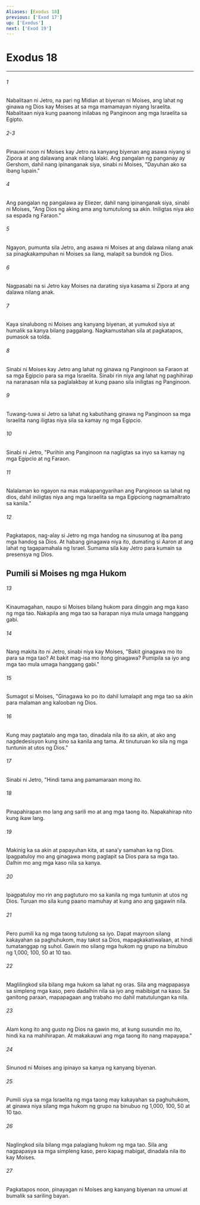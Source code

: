 ```yaml
---
Aliases: [Exodus 18]
previous: ['Exod 17']
up: ['Exodus']
next: ['Exod 19']
---
```

# Exodus 18

***

###### 1
Nabalitaan ni Jetro, na pari ng Midian at biyenan ni Moises, ang lahat ng ginawa ng Dios kay Moises at sa mga mamamayan niyang Israelita. Nabalitaan niya kung paanong inilabas ng Panginoon ang mga Israelita sa Egipto.

###### 2-3
Pinauwi noon ni Moises kay Jetro na kanyang biyenan ang asawa niyang si Zipora at ang dalawang anak nilang lalaki. Ang pangalan ng panganay ay Gershom, dahil nang ipinanganak siya, sinabi ni Moises, "Dayuhan ako sa ibang lupain." 

###### 4
Ang pangalan ng pangalawa ay Eliezer, dahil nang ipinanganak siya, sinabi ni Moises, "Ang Dios ng aking ama ang tumutulong sa akin. Iniligtas niya ako sa espada ng Faraon." 

###### 5
Ngayon, pumunta sila Jetro, ang asawa ni Moises at ang dalawa nilang anak sa pinagkakampuhan ni Moises sa ilang, malapit sa bundok ng Dios. 

###### 6
Nagpasabi na si Jetro kay Moises na darating siya kasama si Zipora at ang dalawa nilang anak. 

###### 7
Kaya sinalubong ni Moises ang kanyang biyenan, at yumukod siya at humalik sa kanya bilang paggalang. Nagkamustahan sila at pagkatapos, pumasok sa tolda. 

###### 8
Sinabi ni Moises kay Jetro ang lahat ng ginawa ng Panginoon sa Faraon at sa mga Egipcio para sa mga Israelita. Sinabi rin niya ang lahat ng paghihirap na naranasan nila sa paglalakbay at kung paano sila iniligtas ng Panginoon. 

###### 9
Tuwang-tuwa si Jetro sa lahat ng kabutihang ginawa ng Panginoon sa mga Israelita nang iligtas niya sila sa kamay ng mga Egipcio. 

###### 10
Sinabi ni Jetro, "Purihin ang Panginoon na nagligtas sa inyo sa kamay ng mga Egipcio at ng Faraon. 

###### 11
Nalalaman ko ngayon na mas makapangyarihan ang Panginoon sa lahat ng dios, dahil iniligtas niya ang mga Israelita sa mga Egipciong nagmamaltrato sa kanila." 

###### 12
Pagkatapos, nag-alay si Jetro ng mga handog na sinusunog at iba pang mga handog sa Dios. At habang ginagawa niya ito, dumating si Aaron at ang lahat ng tagapamahala ng Israel. Sumama sila kay Jetro para kumain sa presensya ng Dios.

## Pumili si Moises ng mga Hukom 

###### 13
Kinaumagahan, naupo si Moises bilang hukom para dinggin ang mga kaso ng mga tao. Nakapila ang mga tao sa harapan niya mula umaga hanggang gabi. 

###### 14
Nang makita ito ni Jetro, sinabi niya kay Moises, "Bakit ginagawa mo ito para sa mga tao? At bakit mag-isa mo itong ginagawa? Pumipila sa iyo ang mga tao mula umaga hanggang gabi." 

###### 15
Sumagot si Moises, "Ginagawa ko po ito dahil lumalapit ang mga tao sa akin para malaman ang kalooban ng Dios. 

###### 16
Kung may pagtatalo ang mga tao, dinadala nila ito sa akin, at ako ang nagdedesisyon kung sino sa kanila ang tama. At tinuturuan ko sila ng mga tuntunin at utos ng Dios." 

###### 17
Sinabi ni Jetro, "Hindi tama ang pamamaraan mong ito. 

###### 18
Pinapahirapan mo lang ang sarili mo at ang mga taong ito. Napakahirap nito kung ikaw lang. 

###### 19
Makinig ka sa akin at papayuhan kita, at sanaʼy samahan ka ng Dios. Ipagpatuloy mo ang ginagawa mong paglapit sa Dios para sa mga tao. Dalhin mo ang mga kaso nila sa kanya. 

###### 20
Ipagpatuloy mo rin ang pagtuturo mo sa kanila ng mga tuntunin at utos ng Dios. Turuan mo sila kung paano mamuhay at kung ano ang gagawin nila. 

###### 21
Pero pumili ka ng mga taong tutulong sa iyo. Dapat mayroon silang kakayahan sa paghuhukom, may takot sa Dios, mapagkakatiwalaan, at hindi tumatanggap ng suhol. Gawin mo silang mga hukom ng grupo na binubuo ng 1,000, 100, 50 at 10 tao. 

###### 22
Maglilingkod sila bilang mga hukom sa lahat ng oras. Sila ang magpapasya sa simpleng mga kaso, pero dadalhin nila sa iyo ang mabibigat na kaso. Sa ganitong paraan, mapapagaan ang trabaho mo dahil matutulungan ka nila. 

###### 23
Alam kong ito ang gusto ng Dios na gawin mo, at kung susundin mo ito, hindi ka na mahihirapan. At makakauwi ang mga taong ito nang mapayapa." 

###### 24
Sinunod ni Moises ang ipinayo sa kanya ng kanyang biyenan. 

###### 25
Pumili siya sa mga Israelita ng mga taong may kakayahan sa paghuhukom, at ginawa niya silang mga hukom ng grupo na binubuo ng 1,000, 100, 50 at 10 tao. 

###### 26
Naglingkod sila bilang mga palagiang hukom ng mga tao. Sila ang nagpapasya sa mga simpleng kaso, pero kapag mabigat, dinadala nila ito kay Moises. 

###### 27
Pagkatapos noon, pinayagan ni Moises ang kanyang biyenan na umuwi at bumalik sa sariling bayan.
